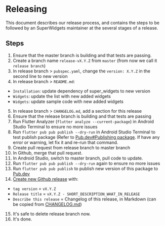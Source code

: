 # Releasing
This document describes our release process, and contains the steps to be followed by an SuperWidgets maintainer at the several stages of a release.

## Steps
1. Ensure that the master branch is building and that tests are passing.
2. Create a branch name `release-vX.Y.Z` from `master` (from now we call it `release branch`)
3. In release branch > `pubspec.yaml`, change the `version: X.Y.Z` in the second line to new version
4. In release branch > `README.md`:
- `Installation`: update dependency of super_widgets to new version
- `Widgets`: update the list with new added widgets
- `Widgets`: update sample code with new added widgets
5. In release branch > `CHANGELOG.md`, add a section for this release
6. Ensure that the release branch is building and that tests are passing
7. Run Flutter Analyzer (`flutter analyze --current-package`) in Android Studio Terminal to ensure no more issues
8. Run `flutter pub pub publish --dry-run` in Android Studio Terminal to test publish package (Refer to [Pub.dev#Publishing package](https://flutter.dev/docs/development/packages-and-plugins/developing-packages). If have any error or warning, let fix it and re-run that command.
9. Create pull request from release branch to master branch
10. In Github, merge that pull request.
11. In Android Studio, switch to master branch, pull code to update.
12. Run `flutter pub pub publish --dry-run` again to ensure no more issues
13. Run `flutter pub pub publish` to publish new version of this package to [Pub.dev](https://pub.dev/packages/super_widgets)
14. [Create new Github release](https://github.com/fluttervn/super_widgets/releases/new) with:
- `tag version` = `vX.Y.Z`
- `Release title` = `vX.Y.Z - SHORT_DESCRIPTION_WHAT_IN_RELEASE`
- `Describe this release` = Changelog of this release, in Markdown (can be copied from [CHANGELOG.md](https://github.com/fluttervn/super_widgets/blob/master/CHANGELOG.md))
15. It's safe to delete release branch now.
16. It's done.
